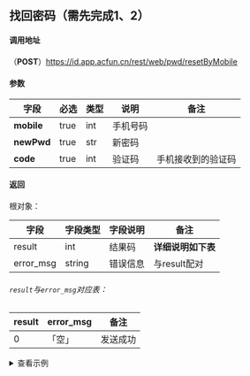 ## 找回密码（需先完成1、2）

#### 调用地址

（**POST**）https://id.app.acfun.cn/rest/web/pwd/resetByMobile

#### 参数

| 字段         | 必选   | 类型  | 说明   | 备注        |
| ---------- | ---- | --- | ---- | --------- |
| **mobile** | true | int | 手机号码 |           |
| **newPwd** | true | str | 新密码  |           |
| **code**   | true | int | 验证码  | 手机接收到的验证码 |

#### 返回

根对象：

| 字段        | 字段类型   | 字段说明 | 备注          |
| --------- | ------ | ---- | ----------- |
| result    | int    | 结果码  | **详细说明如下表** |
| error_msg | string | 错误信息 | 与result配对   |

###### `result`与`error_msg`对应表：

| result | error_msg | 备注   |
| ------ | --------- | ---- |
| 0      | 「空」       | 发送成功 |

<details>
<summary>查看示例</summary>

```bash
curl 'https://id.app.acfun.cn/rest/web/pwd/resetByMobile' \
    -X POST \
    -H 'User-Agent: Mozilla/5.0 (Macintosh; Intel Mac OS X 10_13_6) AppleWebKit/537.36 (KHTML, like Gecko) Chrome/97.0.4692.99 Safari/537.36' \
    -H 'Accept: application/json, text/plain, */*' \
    -H 'Referer: https://www.acfun.cn/' \
    -H 'Content-Type: application/x-www-form-urlencoded' \
    --data-raw 'mobile=手机号码(177xxxx0585)&newPwd=新密码(xxxxxx)&code=验证码(xxxxxx)'
```

<details>
